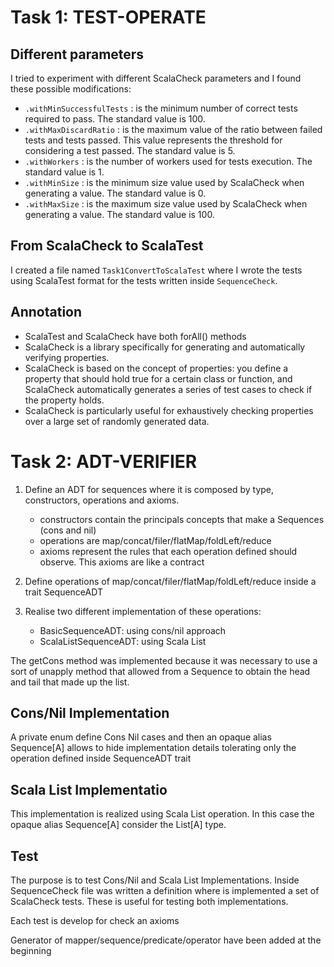 # Task 1: TEST-OPERATE

## Different parameters

I tried to experiment with different ScalaCheck parameters and I found these possible modifications:
* `.withMinSuccessfulTests` : is the minimum number of correct tests required to pass. The standard value is 100.
* `.withMaxDiscardRatio` : is the maximum value of the ratio between failed tests and tests passed. This value represents the threshold for considering a test passed. The standard value is 5.
* `.withWorkers` : is the number of workers used for tests execution. The standard value is 1.
* `.withMinSize` : is the minimum size value used by ScalaCheck when generating a value. The standard value is 0.
* `.withMaxSize` : is the maximum size value used by ScalaCheck when generating a value. The standard value is 100.

## From ScalaCheck to ScalaTest

I created a file named `Task1ConvertToScalaTest` where I wrote the tests using ScalaTest format for the tests written inside `SequenceCheck`.

## Annotation

* ScalaTest and ScalaCheck have both forAll() methods
* ScalaCheck is a library specifically for generating and automatically verifying properties.
* ScalaCheck is based on the concept of properties: you define a property that should hold true for a certain class or function, and ScalaCheck automatically generates a series of test cases to check if the property holds.
* ScalaCheck is particularly useful for exhaustively checking properties over a large set of randomly generated data.

# Task 2: ADT-VERIFIER

1. Define an ADT for sequences where it is composed by type, constructors, operations and axioms.
   * constructors contain the principals concepts that make a Sequences (cons and nil)
   * operations are map/concat/filer/flatMap/foldLeft/reduce
   * axioms represent the rules that each operation defined should observe. This axioms are like a contract

2. Define operations of map/concat/filer/flatMap/foldLeft/reduce inside a trait SequenceADT
3. Realise two different implementation of these operations:
   * BasicSequenceADT: using cons/nil approach
   * ScalaListSequenceADT: using Scala List

The getCons method was implemented because it was necessary to use a sort of unapply method that allowed from a Sequence to obtain the head and tail that made up the list.

## Cons/Nil Implementation

A private enum define Cons Nil cases and then an opaque alias Sequence[A] allows to hide implementation details tolerating only the operation defined inside SequenceADT trait

## Scala List Implementatio

This implementation is realized using Scala List operation. In this case the opaque alias Sequence[A] consider the List[A] type.

## Test

The purpose is to test Cons/Nil and Scala List Implementations.
Inside SequenceCheck file was written a definition where is implemented a set of ScalaCheck tests. These is useful for testing both implementations.

Each test is develop for check an axioms 

Generator of mapper/sequence/predicate/operator have been added at the beginning 
